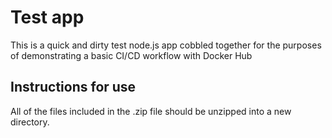 # Test app

This is a quick and dirty test node.js app cobbled together for the purposes of demonstrating a basic CI/CD workflow with Docker Hub

## Instructions for use

All of the files included in the .zip file should be unzipped into a new directory.
